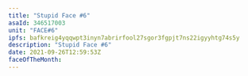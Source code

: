 ```yaml
---
title: "Stupid Face #6"
asaId: 346517003
unit: "FACE#6"
ipfs: bafkreig4yqqwpt3inyn7abrirfool27sgor3fgpjt7ns22igyyhtg74s5y
description: "Stupid Face #6"
date: 2021-09-26T12:59:53Z
faceOfTheMonth:
---
```

